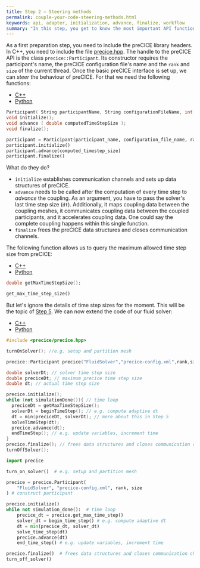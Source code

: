 ```yaml
---
title: Step 2 – Steering methods
permalink: couple-your-code-steering-methods.html
keywords: api, adapter, initialization, advance, finalize, workflow
summary: "In this step, you get to know the most important API functions of preCICE: initialize, advance, and finalize."
---
```



As a first preparation step, you need to include the preCICE library headers. In C++, you need to include the file [precice.hpp](https://github.com/precice/precice/blob/develop/src/precice/precice.hpp).
The handle to the preCICE API is the class `precice::Participant`. Its constructor requires the participant's name, the preCICE configuration file's name and the `rank` and `size` of the current thread. Once the basic preCICE interface is set up, we can _steer_ the behaviour of preCICE. For that we need the following functions:

<ul id="apiTabs" class="nav nav-tabs">
    <li class="active"><a href="#cpp-1" data-toggle="tab">C++</a></li>
    <li><a href="#python-1" data-toggle="tab">Python</a></li>
</ul>
<div class="tab-content">
  <div role="tabpanel" class="tab-pane active" id="cpp-1" markdown="1">

```cpp
Participant( String participantName, String configurationFileName, int rank, int size );
void initialize();
void advance ( double computedTimeStepSize );
void finalize();
```

  </div>
  <div role="tabpanel" class="tab-pane" id="python-1" markdown="1">

```python
participant = Participant(participant_name, configuration_file_name, rank, size)
participant.initialize()
participant.advance(computed_timestep_size)
participant.finalize()
```

  </div>
</div>
What do they do?

* `initialize` establishes communication channels and sets up data structures of preCICE.
* `advance` needs to be called after the computation of every time step to _advance_ the coupling. As an argument, you have to pass the solver's last time step size (`dt`). Additionally, it maps coupling data between the coupling meshes, it communicates coupling data between the coupled participants, and it accelerates coupling data. One could say the complete coupling happens within this single function.
* `finalize` frees the preCICE data structures and closes communication channels.

The following function allows us to query the maximum allowed time step size from preCICE:
<ul id="apiTabs" class="nav nav-tabs">
    <li class="active"><a href="#cpp-2" data-toggle="tab">C++</a></li>
    <li><a href="#python-2" data-toggle="tab">Python</a></li>
</ul>
<div class="tab-content">
  <div role="tabpanel" class="tab-pane active" id="cpp-2" markdown="1">

```cpp
double getMaxTimeStepSize();
```

</div>
<div role="tabpanel" class="tab-pane" id="python-2" markdown="1">

```python
get_max_time_step_size()
```

</div>
</div>

But let's ignore the details of time step sizes for the moment. This will be the topic of [Step 5](couple-your-code-time-step-sizes.html). We can now extend the code of our fluid solver:
<ul id="apiTabs" class="nav nav-tabs">
    <li class="active"><a href="#cpp-3" data-toggle="tab">C++</a></li>
    <li><a href="#python-3" data-toggle="tab">Python</a></li>
</ul>
<div class="tab-content">
  <div role="tabpanel" class="tab-pane active" id="cpp-3" markdown="1">

```cpp
#include <precice/precice.hpp>

turnOnSolver(); //e.g. setup and partition mesh

precice::Participant precice("FluidSolver","precice-config.xml",rank,size); // constructor

double solverDt; // solver time step size
double preciceDt; // maximum precice time step size
double dt; // actual time step size

precice.initialize();
while (not simulationDone()){ // time loop
  preciceDt = getMaxTimeStepSize();
  solverDt = beginTimeStep(); // e.g. compute adaptive dt
  dt = min(preciceDt, solverDt); // more about this in Step 5
  solveTimeStep(dt);
  precice.advance(dt);
  endTimeStep(); // e.g. update variables, increment time
}
precice.finalize(); // frees data structures and closes communication channels
turnOffSolver();
```

</div>
<div role="tabpanel" class="tab-pane" id="python-3" markdown="1">

```python
import precice

turn_on_solver()  # e.g. setup and partition mesh

precice = precice.Participant(
    "FluidSolver", "precice-config.xml", rank, size
) # construct participant

precice.initialize()
while not simulation_done():  # time loop
    precice_dt = precice.get_max_time_step()
    solver_dt = begin_time_step() # e.g. compute adaptive dt
    dt = min(precice_dt, solver_dt)
    solve_time_step(dt)
    precice.advance(dt)
    end_time_step() # e.g. update variables, increment time

precice.finalize()  # frees data structures and closes communication channels
turn_off_solver()
```

</div>
</div>
